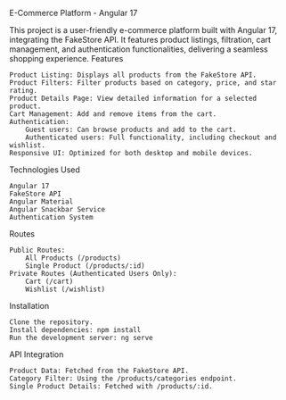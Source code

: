 E-Commerce Platform - Angular 17

This project is a user-friendly e-commerce platform built with Angular 17, integrating the FakeStore API. It features product listings, filtration, cart management, and authentication functionalities, delivering a seamless shopping experience.
Features

    Product Listing: Displays all products from the FakeStore API.
    Product Filters: Filter products based on category, price, and star rating.
    Product Details Page: View detailed information for a selected product.
    Cart Management: Add and remove items from the cart.
    Authentication:
        Guest users: Can browse products and add to the cart.
        Authenticated users: Full functionality, including checkout and wishlist.
    Responsive UI: Optimized for both desktop and mobile devices.

Technologies Used

    Angular 17
    FakeStore API
    Angular Material
    Angular Snackbar Service
    Authentication System

Routes

    Public Routes:
        All Products (/products)
        Single Product (/products/:id)
    Private Routes (Authenticated Users Only):
        Cart (/cart)
        Wishlist (/wishlist)

Installation

    Clone the repository.
    Install dependencies: npm install
    Run the development server: ng serve

API Integration

    Product Data: Fetched from the FakeStore API.
    Category Filter: Using the /products/categories endpoint.
    Single Product Details: Fetched with /products/:id.

